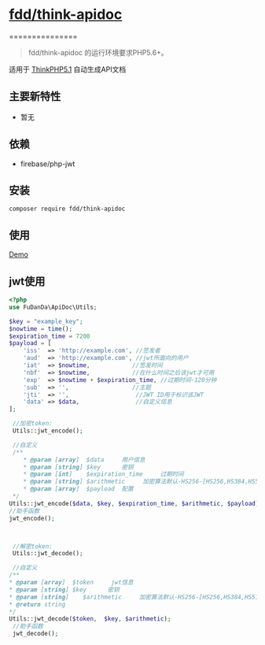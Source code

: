 
# [fdd/think-apidoc](https://github.com/fudanda/phpHelper)

===============
> fdd/think-apidoc 的运行环境要求PHP5.6+。

适用于 [ThinkPHP5.1](http://thinkphp.cn) 自动生成API文档

## 主要新特性

* 暂无

## 依赖

* firebase/php-jwt

## 安装

~~~shell
composer require fdd/think-apidoc
~~~

## 使用

[Demo](./Demo.php)

## jwt使用

```php
<?php
use FuDanDa\ApiDoc\Utils;

$key = "example_key";
$nowtime = time();
$expiration_time = 7200
$payload = [
    'iss'  => 'http://example.com', //签发者
    'aud'  => 'http://example.com', //jwt所面向的用户
    'iat'  => $nowtime,            //签发时间
    'nbf'  => $nowtime,            //在什么时间之后该jwt才可用
    'exp'  => $nowtime + $expiration_time, //过期时间-120分钟
    'sub'  => '',                  //主题
    'jti'  => '',                   //JWT ID用于标识该JWT
    'data' => $data,                //自定义信息
];

 //加密token:
 Utils::jwt_encode();

 //自定义
 /**
    * @param [array]  $data     用户信息
    * @param [string] $key      密钥
    * @param [int]    $expiration_time     过期时间
    * @param [string] $arithmetic     加密算法默认-HS256-[HS256,HS384,HS512,RS256,RS384,RS512]
    * @param [array]  $payload  配置
 */
Utils::jwt_encode($data, $key, $expiration_time, $arithmetic, $payload);
//助手函数
jwt_encode();



 //解密token:
 Utils::jwt_decode();

 //自定义
/**
* @param [array]  $token     jwt信息
* @param [string] $key      密钥
* @param [string]    $arithmetic     加密算法默认-HS256-[HS256,HS384,HS512,RS256,RS38RS512]
* @return string
*/
Utils::jwt_decode($token,  $key, $arithmetic);
 //助手函数
 jwt_decode();
```
